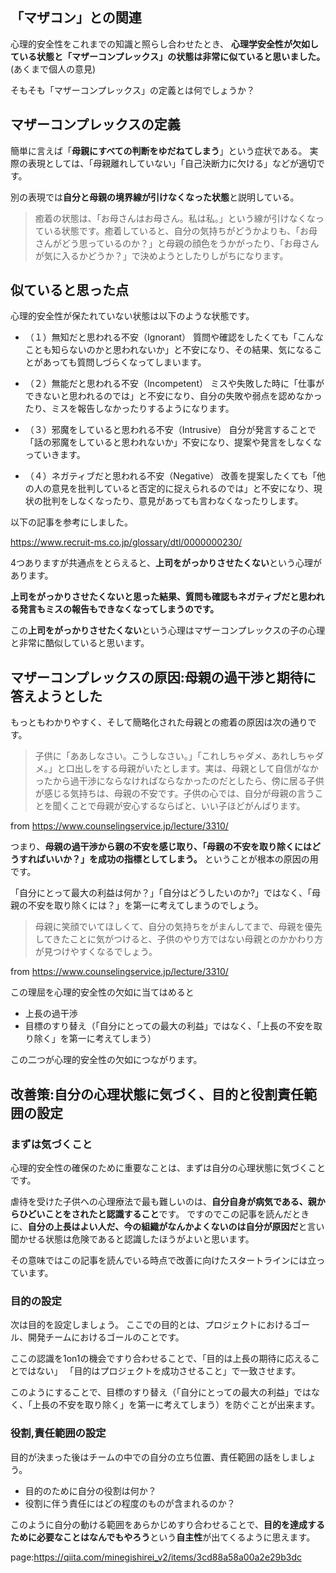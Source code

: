 



## 「マザコン」との関連

心理的安全性をこれまでの知識と照らし合わせたとき、
**心理学安全性が欠如している状態と「マザーコンプレックス」の状態は非常に似ていると思いました。**(あくまで個人の意見)

そもそも「マザーコンプレックス」の定義とは何でしょうか？


## マザーコンプレックスの定義

簡単に言えば「**母親にすべての判断をゆだねてしまう**」という症状である。
実際の表現としては、「母親離れしていない」「自己決断力に欠ける」などが適切です。

別の表現では**自分と母親の境界線が引けなくなった状態**と説明している。

> 癒着の状態は、「お母さんはお母さん。私は私。」という線が引けなくなっている状態です。癒着していると、自分の気持ちがどうかよりも、「お母さんがどう思っているのか？」と母親の顔色をうかがったり、「お母さんが気に入るかどうか？」で決めようとしたりしがちになります。


## 似ていると思った点

心理的安全性が保たれていない状態は以下のような状態です。

- （１）無知だと思われる不安（Ignorant）
質問や確認をしたくても「こんなことも知らないのかと思われないか」と不安になり、その結果、気になることがあっても質問しづらくなってしまいます。

- （２）無能だと思われる不安（Incompetent）
ミスや失敗した時に「仕事ができないと思われるのでは」と不安になり、自分の失敗や弱点を認めなかったり、ミスを報告しなかったりするようになります。

- （３）邪魔をしていると思われる不安（Intrusive）
自分が発言することで「話の邪魔をしていると思われないか」不安になり、提案や発言をしなくなっていきます。

- （４）ネガティブだと思われる不安（Negative）
改善を提案したくても「他の人の意見を批判していると否定的に捉えられるのでは」と不安になり、現状の批判をしなくなったり、意見があっても言わなくなったりします。

以下の記事を参考にしました。

https://www.recruit-ms.co.jp/glossary/dtl/0000000230/

4つありますが共通点をとらえると、**上司をがっかりさせたくない**という心理があります。

**上司をがっかりさせたくないと思った結果、質問も確認もネガティブだと思われる発言もミスの報告もできなくなってしまうのです。**

この**上司をがっかりさせたくない**という心理はマザーコンプレックスの子の心理と非常に酷似していると思います。



## マザーコンプレックスの原因:母親の過干渉と期待に答えようとした

もっともわかりやすく、そして簡略化された母親との癒着の原因は次の通りです。

> 子供に「ああしなさい。こうしなさい。」「これしちゃダメ、あれしちゃダメ。」と口出しをする母親がいたとします。実は、母親として自信がなかったから過干渉にならなければならなかったのだとしたら、傍に居る子供が感じる気持ちは、母親の不安です。子供の心では、自分が母親の言うことを聞くことで母親が安心するならばと、いい子ほどがんばります。

from https://www.counselingservice.jp/lecture/3310/

つまり、**母親の過干渉から親の不安を感じ取り、「母親の不安を取り除くにはどうすればいいか？」を成功の指標としてしまう。** ということが根本の原因の用です。

「自分にとって最大の利益は何か？」「自分はどうしたいのか?」ではなく、「母親の不安を取り除くには？」を第一に考えてしまうのでしょう。

> 母親に笑顔でいてほしくて、自分の気持ちをがまんしてまで、母親を優先してきたことに気がつけると、子供のやり方ではない母親とのかかわり方が見つけやすくなるでしょう。

from https://www.counselingservice.jp/lecture/3310/

この理屈を心理的安全性の欠如に当てはめると

- 上長の過干渉
- 目標のすり替え（「自分にとっての最大の利益」ではなく、「上長の不安を取り除く」を第一に考えてしまう）

この二つが心理的安全性の欠如につながります。



## 改善策:自分の心理状態に気づく、目的と役割責任範囲の設定

### まずは気づくこと

心理的安全性の確保のために重要なことは、まずは自分の心理状態に気づくことです。

虐待を受けた子供への心理療法で最も難しいのは、**自分自身が病気である、親からひどいことをされたと認識すること**です。
ですのでこの記事を読んだときに、**自分の上長はよい人だ、今の組織がなんかよくないのは自分が原因だ**と言い聞かせる状態は危険であると認識したほうがよいと思います。

その意味ではこの記事を読んでいる時点で改善に向けたスタートラインには立っています。



### 目的の設定

次は目的を設定しましょう。
ここでの目的とは、プロジェクトにおけるゴール、開発チームにおけるゴールのことです。

ここの認識を1on1の機会ですり合わせることで、「目的は上長の期待に応えることではない」
「目的はプロジェクトを成功させること」で一致させます。

このようにすることで、目標のすり替え（「自分にとっての最大の利益」ではなく、「上長の不安を取り除く」を第一に考えてしまう）を防ぐことが出来ます。


### 役割,責任範囲の設定

目的が決まった後はチームの中での自分の立ち位置、責任範囲の話をしましょう。

- 目的のために自分の役割は何か？
- 役割に伴う責任にはどの程度のものが含まれるのか？

このように自分の動ける範囲をあらかじめすり合わせることで、**目的を達成するために必要なことはなんでもやろう**という**自主性**が出てくるように思えます。










page:https://qiita.com/minegishirei_v2/items/3cd88a58a00a2e29b3dc









